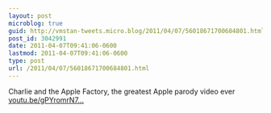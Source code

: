 ```yaml
---
layout: post
microblog: true
guid: http://vmstan-tweets.micro.blog/2011/04/07/56018671700684801.html
post_id: 3042991
date: 2011-04-07T09:41:06-0600
lastmod: 2011-04-07T09:41:06-0600
type: post
url: /2011/04/07/56018671700684801.html
---
```

Charlie and the Apple Factory, the greatest Apple parody video ever [youtu.be/gPYromrN7...](http://youtu.be/gPYromrN7OI)
